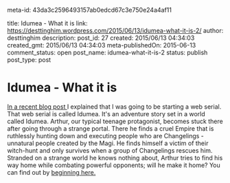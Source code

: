 meta-id: 43da3c2596493157ab0edcd67c3e750e24a4af11

title: Idumea - What it is
link: https://desttinghim.wordpress.com/2015/06/13/idumea-what-it-is-2/
author: desttinghim
description: 
post_id: 27
created: 2015/06/13 04:34:03
created_gmt: 2015/06/13 04:34:03
meta-publishedOn: 2015-06-13
comment_status: open
post_name: idumea-what-it-is-2
status: publish
post_type: post

# Idumea - What it is

[In a recent blog post ](https://desttinghim.wordpress.com/2015/06/04/starting-back-up/)I explained that I was going to be starting a web serial. That web serial is called Idumea. It's an adventure story set in a world called Idumea. Arthur, our typical teenage protagonist, becomes stuck there after going through a strange portal. There he finds a cruel Empire that is ruthlessly hunting down and executing people who are Changelings - unnatural people created by the Magi. He finds himself a victim of their witch-hunt and only survives when a group of Changelings rescues him. Stranded on a strange world he knows nothing about, Arthur tries to find his way home while combating powerful opponents; will he make it home? You can find out by [beginning here.](https://desttinghim.wordpress.com/2015/06/13/chapter-one-idumea/)